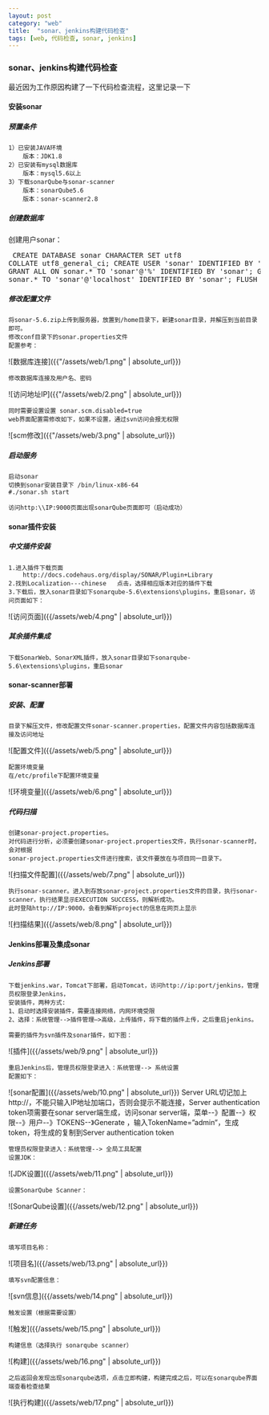 ```yaml
---
layout: post
category: "web"
title:  "sonar、jenkins构建代码检查"
tags: [web, 代码检查, sonar, jenkins]
---
```


### sonar、jenkins构建代码检查

最近因为工作原因构建了一下代码检查流程，这里记录一下

#### 安装sonar  
##### 预置条件  
	1）已安装JAVA环境
		版本：JDK1.8
	2）已安装有mysql数据库
		版本：mysql5.6以上
	3）下载sonarQube与sonar-scanner
		版本：sonarQube5.6
		版本：sonar-scanner2.8

##### 创建数据库  
创建用户sonar：
	<pre>
	CREATE DATABASE sonar CHARACTER SET utf8 COLLATE utf8_general_ci;
	CREATE USER 'sonar' IDENTIFIED BY 'sonar';
	GRANT ALL ON sonar.* TO 'sonar'@'%' IDENTIFIED BY 'sonar';
	GRANT ALL ON sonar.* TO 'sonar'@'localhost' IDENTIFIED BY 'sonar';
	FLUSH PRIVILEGES;
	</pre>

##### 修改配置文件
	将sonar-5.6.zip上传到服务器，放置到/home目录下，新建sonar目录，并解压到当前目录即可。
	修改conf目录下的sonar.properties文件
	配置参考：

![数据库连接]({{"/assets/web/1.png" | absolute_url}})

	修改数据库连接及用户名、密码
![访问地址IP]({{"/assets/web/2.png" | absolute_url}})

	同时需要设置设置 sonar.scm.disabled=true
	web界面配置需修改如下，如果不设置，通过svn访问会报无权限
![scm修改]({{"/assets/web/3.png" | absolute_url}})

##### 启动服务
	启动sonar
	切换到sonar安装目录下 /bin/linux-x86-64
	#./sonar.sh start

	访问http:\\IP:9000页面出现sonarQube页面即可（启动成功）

#### sonar插件安装
##### 中文插件安装
	1.进入插件下载页面
		http://docs.codehaus.org/display/SONAR/Plugin+Library
	2.找到Localization---chinese   点击，选择相应版本对应的插件下载
	3.下载后，放入sonar目录如下sonarqube-5.6\extensions\plugins，重启sonar，访问页面如下：
![访问页面]({{/assets/web/4.png" | absolute_url}})

##### 其余插件集成
	下载SonarWeb、SonarXML插件，放入sonar目录如下sonarqube-5.6\extensions\plugins，重启sonar

#### sonar-scanner部署
##### 安装、配置
	目录下解压文件，修改配置文件sonar-scanner.properties，配置文件内容包括数据库连接及访问地址
![配置文件]({{/assets/web/5.png" | absolute_url}})

	配置环境变量
	在/etc/profile下配置环境变量
![环境变量]({{/assets/web/6.png" | absolute_url}})

##### 代码扫描
	创建sonar-project.properties。
	对代码进行分析，必须要创建sonar-project.properties文件，执行sonar-scanner时，会对根据
	sonar-project.properties文件进行搜索，该文件要放在与项目同一目录下。
![扫描文件配置]({{/assets/web/7.png" | absolute_url}})

	执行sonar-scanner。进入到存放sonar-project.properties文件的目录，执行sonar-scanner，执行结果显示EXECUTION SUCCESS，则解析成功。
	此时登陆http://IP:9000，会看到解析project的信息在网页上显示
![扫描结果]({{/assets/web/8.png" | absolute_url}})

#### Jenkins部署及集成sonar
##### Jenkins部署
	下载jenkins.war，Tomcat下部署，启动Tomcat，访问http://ip:port/jenkins，管理员权限登录Jenkins，
	安装插件，两种方式:
	1、启动时选择安装插件，需要连接网络，内网环境受限
	2、选择：系统管理-->插件管理—>高级，上传插件，将下载的插件上传，之后重启jenkins。

	需要的插件为svn插件及sonar插件，如下图：
![插件]({{/assets/web/9.png" | absolute_url}})

	重启Jenkins后，管理员权限登录进入：系统管理--> 系统设置 
	配置如下：
![sonar配置]({{/assets/web/10.png" | absolute_url}})
	Server URL切记加上http://，不能只输入IP地址加端口，否则会提示不能连接，Server authentication token项需要在sonar server端生成，访问sonar server端，菜单--》配置--》权限--》用户--》TOKENS--》Generate ，输入TokenName=”admin”，生成token，将生成的复制到Server authentication token

	管理员权限登录进入：系统管理--> 全局工具配置
	设置JDK：
![JDK设置]({{/assets/web/11.png" | absolute_url}})

	设置SonarQube Scanner：
![SonarQube设置]({{/assets/web/12.png" | absolute_url}})

##### 新建任务
	填写项目名称：
![项目名]({{/assets/web/13.png" | absolute_url}})

	填写svn配置信息：
![svn信息]({{/assets/web/14.png" | absolute_url}})

	触发设置（根据需要设置）
![触发]({{/assets/web/15.png" | absolute_url}})

	构建信息（选择执行 sonarqube scanner）
![构建]({{/assets/web/16.png" | absolute_url}})

	之后返回会发现出现sonarqube选项，点击立即构建，构建完成之后，可以在sonarqube界面端查看检查结果
![执行构建]({{/assets/web/17.png" | absolute_url}})






